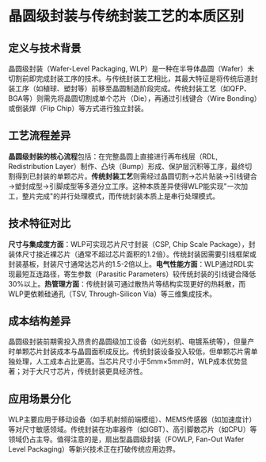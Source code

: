 # 晶圆级封装与传统封装工艺的本质区别

## 定义与技术背景

晶圆级封装（Wafer-Level Packaging, WLP）是一种在半导体晶圆（Wafer）未切割前即完成封装工序的技术。与传统封装工艺相比，其最大特征是将传统后道封装工序（如植球、塑封等）前移至晶圆制造阶段完成。传统封装工艺（如QFP、BGA等）则需先将晶圆切割成单个芯片（Die），再通过引线键合（Wire Bonding）或倒装焊（Flip Chip）等方式进行独立封装。

## 工艺流程差异

**晶圆级封装的核心流程**包括：在完整晶圆上直接进行再布线层（RDL, Redistribution Layer）制作、凸块（Bump）形成、保护层沉积等工序，最终切割得到已封装的单颗芯片。**传统封装工艺**则需经过晶圆切割→芯片贴装→引线键合→塑封成型→引脚成型等多道分立工序。这种本质差异使得WLP能实现"一次加工，整片完成"的并行处理模式，而传统封装本质上是串行处理模式。

## 技术特征对比

**尺寸与集成度方面**：WLP可实现芯片尺寸封装（CSP, Chip Scale Package），封装体尺寸接近裸芯片（通常不超过芯片面积的1.2倍）。传统封装因需要引线框架或封装基板，封装尺寸通常达芯片的1.5-2倍以上。**电气性能方面**：WLP通过RDL实现最短互连路径，寄生参数（Parasitic Parameters）较传统封装的引线键合降低30%以上。**热管理方面**：传统封装可通过散热片等结构实现更好的热耗散，而WLP更依赖硅通孔（TSV, Through-Silicon Via）等三维集成技术。

## 成本结构差异

晶圆级封装前期需投入昂贵的晶圆级加工设备（如光刻机、电镀系统等），但量产时单颗芯片封装成本与晶圆面积成反比。传统封装设备投入较低，但单颗芯片需单独处理，人工成本占比更高。当芯片尺寸小于5mm×5mm时，WLP成本优势显著；对于大尺寸芯片，传统封装更具经济性。

## 应用场景分化

WLP主要应用于移动设备（如手机射频前端模组）、MEMS传感器（如加速度计）等对尺寸敏感领域。传统封装在功率器件（如IGBT）、高引脚数芯片（如CPU）等领域仍占主导。值得注意的是，扇出型晶圆级封装（FOWLP, Fan-Out Wafer Level Packaging）等新兴技术正在打破传统应用边界。